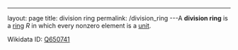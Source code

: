 ---
 layout: page
 title: division ring
 permalink: /division_ring
---A **division ring** is a [ring](https://defsmath.github.io/DefsMath/ring) $R$ in which every nonzero element is a [unit](https://defsmath.github.io/DefsMath/unit_of_a_ring).

Wikidata ID: [Q650741](https://www.wikidata.org/wiki/Q650741)